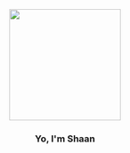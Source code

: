 <div align="center">
  <img src="https://64.media.tumblr.com/tumblr_ma4fvrTeAk1rfjowdo1_500.gifv" align="center" style="height: 200px">

  ### Yo, I'm Shaan
</div>



<!--
**sh66n/sh66n** is a ✨ _special_ ✨ repository because its `README.md` (this file) appears on your GitHub profile.

Here are some ideas to get you started:

- 🔭 I’m currently working on ...
- 🌱 I’m currently learning ...
- 👯 I’m looking to collaborate on ...
- 🤔 I’m looking for help with ...
- 💬 Ask me about ...
- 📫 How to reach me: ...
- 😄 Pronouns: ...
- ⚡ Fun fact: ...
-->

